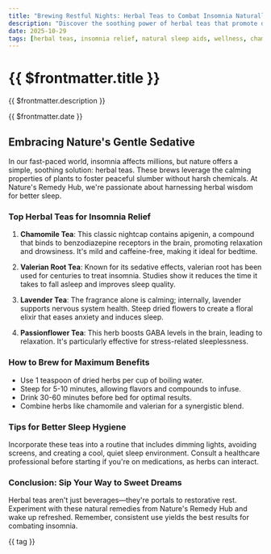 ```yaml
---
title: "Brewing Restful Nights: Herbal Teas to Combat Insomnia Naturally"
description: "Discover the soothing power of herbal teas that promote deep sleep and banish insomnia. Learn about chamomile, valerian root, and more for natural, restorative rest at Nature's Remedy Hub."
date: 2025-10-29
tags: [herbal teas, insomnia relief, natural sleep aids, wellness, chamomile]
---
```


<div class="bg-gradient-to-r from-green-600 to-emerald-600 text-white p-12 rounded-xl mb-8 -mt-8">
  <h1 class="text-5xl font-bold mb-4">{{ $frontmatter.title }}</h1>
  <p class="text-xl opacity-90">{{ $frontmatter.description }}</p>
  <div class="mt-4 text-sm opacity-75">{{ $frontmatter.date }}</div>
</div>

<div class="prose prose-lg max-w-none">

## Embracing Nature's Gentle Sedative

In our fast-paced world, insomnia affects millions, but nature offers a simple, soothing solution: herbal teas. These brews leverage the calming properties of plants to foster peaceful slumber without harsh chemicals. At Nature's Remedy Hub, we're passionate about harnessing herbal wisdom for better sleep.

### Top Herbal Teas for Insomnia Relief

1. **Chamomile Tea**: This classic nightcap contains apigenin, a compound that binds to benzodiazepine receptors in the brain, promoting relaxation and drowsiness. It's mild and caffeine-free, making it ideal for bedtime.

2. **Valerian Root Tea**: Known for its sedative effects, valerian root has been used for centuries to treat insomnia. Studies show it reduces the time it takes to fall asleep and improves sleep quality.

3. **Lavender Tea**: The fragrance alone is calming; internally, lavender supports nervous system health. Steep dried flowers to create a floral elixir that eases anxiety and induces sleep.

4. **Passionflower Tea**: This herb boosts GABA levels in the brain, leading to relaxation. It's particularly effective for stress-related sleeplessness.

### How to Brew for Maximum Benefits

- Use 1 teaspoon of dried herbs per cup of boiling water.
- Steep for 5-10 minutes, allowing flavors and compounds to infuse.
- Drink 30-60 minutes before bed for optimal results.
- Combine herbs like chamomile and valerian for a synergistic blend.

### Tips for Better Sleep Hygiene

Incorporate these teas into a routine that includes dimming lights, avoiding screens, and creating a cool, quiet sleep environment. Consult a healthcare professional before starting if you're on medications, as herbs can interact.

### Conclusion: Sip Your Way to Sweet Dreams

Herbal teas aren't just beverages—they're portals to restorative rest. Experiment with these natural remedies from Nature's Remedy Hub and wake up refreshed. Remember, consistent use yields the best results for combating insomnia.

</div>

<div class="mt-12 flex flex-wrap gap-2">
  <span v-for="tag in $frontmatter.tags" :key="tag" 
        class="px-4 py-2 bg-primary/10 text-primary rounded-full">
    {{ tag }}
  </span>
</div>
